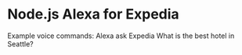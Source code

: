 # Node.js Alexa for Expedia

Example voice commands:
Alexa ask Expedia
What is the best hotel in Seattle?